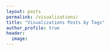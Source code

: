```yaml
---
layout: posts
permalink: /visualizations/
title: "Visualizations Posts by Tags"
author_profile: true
header:
  image: 
---
```



